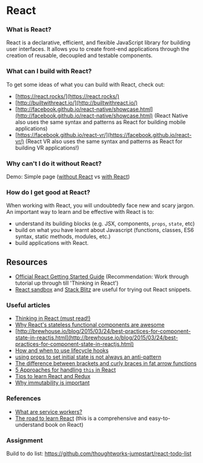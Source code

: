 # React

### What is React?

React is a declarative, efficient, and flexible JavaScript library for building user interfaces. It allows you to create front-end applications through the creation of reusable, decoupled and testable components.

### What can I build with React?

To get some ideas of what you can build with React, check out:

* [https://react.rocks/](https://react.rocks/)
* [http://builtwithreact.io/](http://builtwithreact.io/)  
* [http://facebook.github.io/react-native/showcase.html](http://facebook.github.io/react-native/showcase.html) \(React Native also uses the same syntax and patterns as React for building mobile applications\)
* [https://facebook.github.io/react-vr/](https://facebook.github.io/react-vr/) \(React VR also uses the same syntax and patterns as React for building VR applications!\)

### Why can't I do it without React?

Demo: Simple page \([without React](https://codepen.io/davified/pen/KQodXj) vs [with React](https://codepen.io/davified/pen/jZzPpK)\)

### How do I get good at React?

When working with React, you will undoubtedly face new and scary jargon. An important way to learn and be effective with React is to:

* understand its building blocks \(e.g. JSX, components, `props`, `state`, etc\)
* build on what you have learnt about Javascript \(functions, classes, ES6 syntax, static methods, modules, etc.\)
* build applications with React. 

## Resources

* [Official React Getting Started Guide](https://reactjs.org/docs/hello-world.html) \(Recommendation: Work through tutorial up through till 'Thinking in React'\)
* [React sandbox](https://codesandbox.io/s/) and [Stack Blitz](https://stackblitz.com/) are useful for trying out React snippets.

### Useful articles

* [Thinking in React \(must read!\)](https://reactjs.org/docs/thinking-in-react.html)
* [Why React's stateless functional components are awesome](https://hackernoon.com/react-stateless-functional-components-nine-wins-you-might-have-overlooked-997b0d933dbc)
* [http://brewhouse.io/blog/2015/03/24/best-practices-for-component-state-in-reactjs.html](http://brewhouse.io/blog/2015/03/24/best-practices-for-component-state-in-reactjs.html)
* [How and when to use lifecycle hooks](https://engineering.musefind.com/react-lifecycle-methods-how-and-when-to-use-them-2111a1b692b1)
* [using props to set initial state is not always an anti-pattern](https://zhenyong.github.io/react/tips/props-in-getInitialState-as-anti-pattern.html)
* [The difference between brackets and curly braces in fat arrow functions](https://stackoverflow.com/questions/39629962/arrow-function-without-curly-braces)
* [5 Approaches for handling `this` in React](https://medium.freecodecamp.org/react-binding-patterns-5-approaches-for-handling-this-92c651b5af56)
* [Tips to learn React and Redux](https://www.robinwieruch.de/tips-to-learn-react-redux/)
* [Why immutability is important](https://reactjs.org/tutorial/tutorial.html#why-immutability-is-important)

### References

* [What are service workers?](https://developers.google.com/web/fundamentals/primers/service-workers/)
* [The road to learn React](https://leanpub.com/the-road-to-learn-react) \(this is a comprehensive and easy-to-understand book on React\)

### Assignment

Build to do list: https://github.com/thoughtworks-jumpstart/react-todo-list
